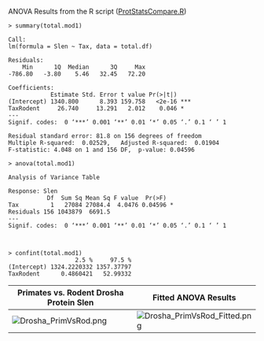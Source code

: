 ANOVA Results from the R script ([ProtStatsCompare.R](../master/ProtStatsCompare.R))

```
> summary(total.mod1)

Call:
lm(formula = Slen ~ Tax, data = total.df)

Residuals:
    Min      1Q  Median      3Q     Max 
-786.80   -3.80    5.46   32.45   72.20 

Coefficients:
            Estimate Std. Error t value Pr(>|t|)    
(Intercept) 1340.800      8.393 159.758   <2e-16 ***
TaxRodent     26.740     13.291   2.012    0.046 *  
---
Signif. codes:  0 ‘***’ 0.001 ‘**’ 0.01 ‘*’ 0.05 ‘.’ 0.1 ‘ ’ 1

Residual standard error: 81.8 on 156 degrees of freedom
Multiple R-squared:  0.02529,	Adjusted R-squared:  0.01904 
F-statistic: 4.048 on 1 and 156 DF,  p-value: 0.04596

> anova(total.mod1)

Analysis of Variance Table

Response: Slen
           Df  Sum Sq Mean Sq F value  Pr(>F)  
Tax         1   27084 27084.4  4.0476 0.04596 *
Residuals 156 1043879  6691.5                  
---
Signif. codes:  0 ‘***’ 0.001 ‘**’ 0.01 ‘*’ 0.05 ‘.’ 0.1 ‘ ’ 1



> confint(total.mod1)
                   2.5 %     97.5 %
(Intercept) 1324.2220332 1357.37797
TaxRodent      0.4860421   52.99332
```

|Primates vs. Rodent Drosha Protein Slen| Fitted ANOVA Results|
|--------|--------|
| ![Drosha_PrimVsRod.png](../master/Images/Drosha_PrimVsRod.png?sanitize=true) | ![Drosha_PrimVsRod_Fitted.png](../master/Images/Drosha_PrimVsRod_Fitted.png?sanitize=true) | 
